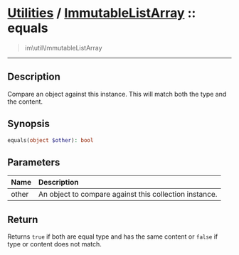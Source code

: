 # [Utilities](util.md) / [ImmutableListArray](util-ImmutableListArray.md) :: equals
 > im\util\ImmutableListArray
____

## Description
Compare an object against this instance.
This will match both the type and the content.

## Synopsis
```php
equals(object $other): bool
```

## Parameters
| Name | Description |
| :--- | :---------- |
| other | An object to compare against this collection instance. |

## Return
Returns `true` if both are equal type and has the same content
or `false` if type or content does not match.
